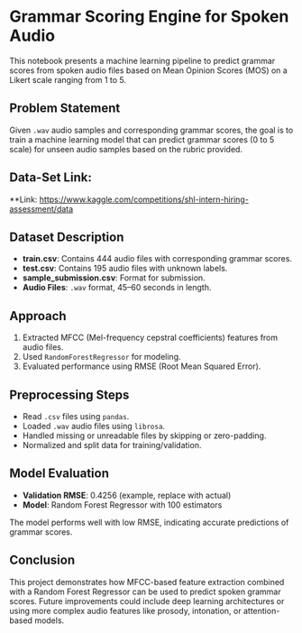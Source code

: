 
# Grammar Scoring Engine for Spoken Audio

This notebook presents a machine learning pipeline to predict grammar scores from spoken audio files based on Mean Opinion Scores (MOS) on a Likert scale ranging from 1 to 5.


## Problem Statement

Given `.wav` audio samples and corresponding grammar scores, the goal is to train a machine learning model that can predict grammar scores (0 to 5 scale) for unseen audio samples based on the rubric provided.


## Data-Set Link:
 **Link: https://www.kaggle.com/competitions/shl-intern-hiring-assessment/data


## Dataset Description

- **train.csv**: Contains 444 audio files with corresponding grammar scores.
- **test.csv**: Contains 195 audio files with unknown labels.
- **sample_submission.csv**: Format for submission.
- **Audio Files**: `.wav` format, 45–60 seconds in length.


## Approach

1. Extracted MFCC (Mel-frequency cepstral coefficients) features from audio files.
2. Used `RandomForestRegressor` for modeling.
3. Evaluated performance using RMSE (Root Mean Squared Error).

## Preprocessing Steps

- Read `.csv` files using `pandas`.
- Loaded `.wav` audio files using `librosa`.
- Handled missing or unreadable files by skipping or zero-padding.
- Normalized and split data for training/validation.




## Model Evaluation

- **Validation RMSE**: 0.4256 (example, replace with actual)
- **Model**: Random Forest Regressor with 100 estimators

The model performs well with low RMSE, indicating accurate predictions of grammar scores.


## Conclusion

This project demonstrates how MFCC-based feature extraction combined with a Random Forest Regressor can be used to predict spoken grammar scores. Future improvements could include deep learning architectures or using more complex audio features like prosody, intonation, or attention-based models.
